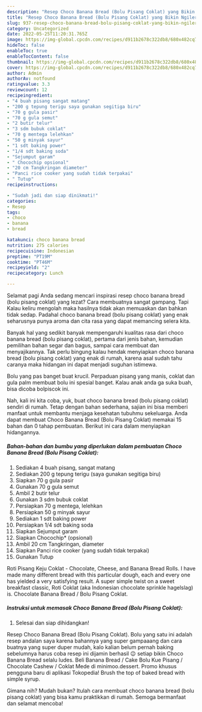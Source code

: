 ```yaml
---
description: "Resep Choco Banana Bread (Bolu Pisang Coklat) yang Bikin Ngiler , Enak Banget"
title: "Resep Choco Banana Bread (Bolu Pisang Coklat) yang Bikin Ngiler , Enak Banget"
slug: 937-resep-choco-banana-bread-bolu-pisang-coklat-yang-bikin-ngiler-enak-banget
category: Uncategorized
date: 2022-05-25T11:20:31.765Z
image: https://img-global.cpcdn.com/recipes/d911b2678c322db8/680x482cq70/choco-banana-bread-bolu-pisang-coklat-foto-resep-utama.jpg
hideToc: false
enableToc: true
enableTocContent: false
thumbnail: https://img-global.cpcdn.com/recipes/d911b2678c322db8/680x482cq70/choco-banana-bread-bolu-pisang-coklat-foto-resep-utama.jpg
cover: https://img-global.cpcdn.com/recipes/d911b2678c322db8/680x482cq70/choco-banana-bread-bolu-pisang-coklat-foto-resep-utama.jpg
author: Admin
authorAv: notfound
ratingvalue: 3.3
reviewcount: 12
recipeingredient:
- "4 buah pisang sangat matang"
- "200 g tepung terigu saya gunakan segitiga biru"
- "70 g gula pasir"
- "70 g gula semut"
- "2 butir telur"
- "3 sdm bubuk coklat"
- "70 g mentega lelehkan"
- "50 g minyak sayur"
- "1 sdt baking power"
- "1/4 sdt baking soda"
- "Sejumput garam"
- " Chocochip opsional"
- "20 cm Tangkringan diameter"
- "Panci rice cooker yang sudah tidak terpakai"
- " Tutup"
recipeinstructions:

- "Sudah jadi dan siap dinikmati!"
categories:
- Resep
tags:
- choco
- banana
- bread

katakunci: choco banana bread 
nutrition: 275 calories
recipecuisine: Indonesian
preptime: "PT19M"
cooktime: "PT46M"
recipeyield: "2"
recipecategory: Lunch

---
```



Selamat pagi Anda sedang mencari inspirasi resep choco banana bread (bolu pisang coklat) yang lezat? Cara membuatnya sangat gampang. Tapi Kalau keliru mengolah maka hasilnya tidak akan memuaskan dan bahkan tidak sedap. Padahal choco banana bread (bolu pisang coklat) yang enak seharusnya punya aroma dan cita rasa yang dapat memancing selera kita.


Banyak hal yang sedikit banyak mempengaruhi kualitas rasa dari choco banana bread (bolu pisang coklat), pertama dari jenis bahan, kemudian pemilihan bahan segar dan bagus, sampai cara membuat dan menyajikannya. Tak perlu bingung kalau hendak menyiapkan choco banana bread (bolu pisang coklat) yang enak di rumah, karena asal sudah tahu caranya maka hidangan ini dapat menjadi suguhan istimewa.

Bolu yang pas banget buat krucil. Perpaduan pisang yang manis, coklat dan gula palm membuat bolu ini spesial banget. Kalau anak anda ga suka buah, bisa dicoba bolpiscok ini.


Nah, kali ini kita coba, yuk, buat choco banana bread (bolu pisang coklat) sendiri di rumah. Tetap dengan bahan sederhana, sajian ini bisa memberi manfaat untuk membantu menjaga kesehatan tubuhmu sekeluarga. Anda dapat membuat Choco Banana Bread (Bolu Pisang Coklat) memakai 15 bahan dan 0 tahap pembuatan. Berikut ini cara dalam menyiapkan hidangannya.

<!--inarticleads1-->

##### Bahan-bahan dan bumbu yang diperlukan dalam pembuatan Choco Banana Bread (Bolu Pisang Coklat):

1. Sediakan 4 buah pisang, sangat matang
1. Sediakan 200 g tepung terigu (saya gunakan segitiga biru)
1. Siapkan 70 g gula pasir
1. Gunakan 70 g gula semut
1. Ambil 2 butir telur
1. Gunakan 3 sdm bubuk coklat
1. Persiapkan 70 g mentega, lelehkan
1. Persiapkan 50 g minyak sayur
1. Sediakan 1 sdt baking power
1. Persiapkan 1/4 sdt baking soda
1. Siapkan Sejumput garam
1. Siapkan  Chocochip* (opsional)
1. Ambil 20 cm Tangkringan, diameter
1. Siapkan Panci rice cooker (yang sudah tidak terpakai)
1. Gunakan  Tutup


Roti Pisang Keju Coklat - Chocolate, Cheese, and Banana Bread Rolls. I have made many different bread with this particular dough, each and every one has yielded a very satisfying result. A super simple twist on a sweet breakfast classic, Roti Coklat (aka Indonesian chocolate sprinkle hagelslag) is. Chocolate Banana Bread / Bolu Pisang Coklat. 

<!--inarticleads2-->

##### Instruksi untuk memasak Choco Banana Bread (Bolu Pisang Coklat):


1. Selesai dan siap dihidangkan!

Resep Choco Banana Bread (Bolu Pisang Coklat). Bolu yang satu ini adalah resep andalan saya karena bahannya yang super gampaaang dan cara buatnya yang super duper mudah, kalo kalian belum pernah baking sebelumnya harus coba resep ini dijamin berhasil 😉 setiap bikin Choco Banana Bread selalu ludes. Beli Banana Bread / Cake Bolu Kue Pisang / Chocolate Cashew / Coklat Mede di minimoo.dessert. Promo khusus pengguna baru di aplikasi Tokopedia! Brush the top of baked bread with simple syrup. 

Gimana nih? Mudah bukan? Itulah cara membuat choco banana bread (bolu pisang coklat) yang bisa kamu praktikkan di rumah. Semoga bermanfaat dan selamat mencoba!
